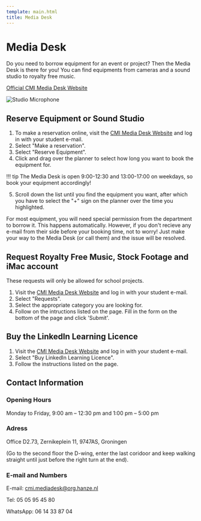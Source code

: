 ```yaml
---
template: main.html
title: Media Desk
---
```


<!--

Makrdown Syntax: https://www.markdownguide.org/basic-syntax

Edit things below this point.
Make sure to keep heading for each section and do not make big blocks of text.

-->

# Media Desk

Do you need to borrow equipment for an event or project? Then the Media Desk is there for you! You can find equipments from cameras and a sound studio to royalty free music.

[Official CMI Media Desk Website](http://cmimediadesk.nl/)

![Studio Microphone](https://i.imgur.com/p1yGlmN.jpg)

## Reserve Equipment or Sound Studio

1. To make a reservation online, visit the [CMI Media Desk Website](http://cmimediadesk.nl/) and log in with your student e-mail.
2. Select "Make a reservation".
3. Select "Reserve Equipment".
4. Click and drag over the planner to select how long you want to book the equipment for.

!!! tip
    The Media Desk is open 9:00-12:30 and 13:00-17:00 on weekdays, so book your equipment accordingly!

5. Scroll down the list until you find the equipment you want, after which you have to select the "+" sign on the planner over the time you highlighted.

For most equipment, you will need special permission from the department to borrow it. This happens automatically. However, if you don't recieve any e-mail from their side before your booking time, not to worry! Just make your way to the Media Desk (or call them) and the issue will be resolved.

## Request Royalty Free Music, Stock Footage and iMac account

These requests will only be allowed for school projects.

1. Visit the [CMI Media Desk Website](http://cmimediadesk.nl/) and log in with your student e-mail.
2. Select "Requests".
3. Select the appropriate category you are looking for.
4. Follow on the intructions listed on the page. Fill in the form on the bottom of the page and click 'Submit'.

## Buy the LinkedIn Learning Licence

1. Visit the [CMI Media Desk Website](http://cmimediadesk.nl/) and log in with your student e-mail.
2. Select "Buy LinkedIn Learning Licence".
3. Follow the instructions listed on the page.

## Contact Information

### Opening Hours

Monday to Friday, 9:00 am – 12:30 pm and 1:00 pm – 5:00 pm

### Adress

Office D2.73,
Zernikeplein 11,
9747AS, Groningen 

(Go to the second floor the D-wing, enter the last coridoor and keep walking straight until just before the right turn at the end).

### E-mail and Numbers

E-mail: cmi.mediadesk@org.hanze.nl

Tel: 05 05 95 45 80

WhatsApp: 06 14 33 87 04
